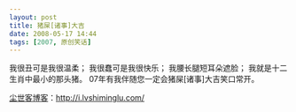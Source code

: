 ```yaml
---
layout: post
title: 猪屎[诸事]大吉
date: 2008-05-17 14:44
tags: [2007, 原创笑话]
---
```

<div class="articleContent">
<div>我很丑可是我很温柔；
我很蠢可是我很快乐；
我腰长腿短耳朵遮脸；
我就是十二生肖中最小的那头猪。
07年有我伴随您一定会猪屎[诸事]大吉笑口常开。</div>
</div>

<a href="http://i.lvshiminglu.com/">尘世客博客</a>：<a href="http://i.lvshiminglu.com/">http://i.lvshiminglu.com/</a>

